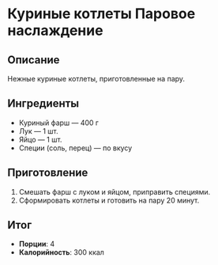 # Куриные котлеты Паровое наслаждение

## Описание
Нежные куриные котлеты, приготовленные на пару.

## Ингредиенты
- Куриный фарш — 400 г  
- Лук — 1 шт.  
- Яйцо — 1 шт.  
- Специи (соль, перец) — по вкусу

## Приготовление
1. Смешать фарш с луком и яйцом, приправить специями.  
2. Сформировать котлеты и готовить на пару 20 минут.

## Итог
- **Порции**: 4
- **Калорийность**: 300 ккал
